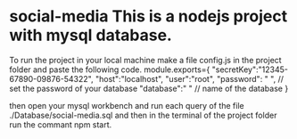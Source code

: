 # social-media  This is a nodejs project with mysql database.
To run the project in your local machine 
make a file config.js in the project folder and paste the following code.
module.exports={
    "secretKey":"12345-67890-09876-54322",
    "host":"localhost",
    "user":"root",
    "password": " ", // set the password of your database
    "database":" "  // name of the database
} 

then open your mysql workbench and run each query of the file ./Database/social-media.sql
and then in the terminal of the project folder run the commant npm start.
